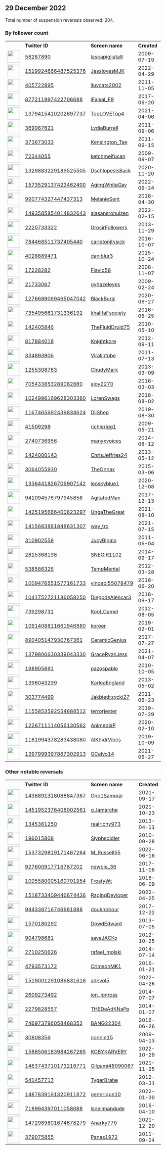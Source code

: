 
## 29 December 2022
Total number of suspension reversals observed: 204.

### By follower count
<table><tr><th></th><th align="left">Twitter ID</th><th align="left">Screen name</th>
<th align="left">Created</th><th align="left">Status</th><th align="left">Suspended</th><th align="left">Followers</th>
<tr><td><a href="https://pbs.twimg.com/profile_images/1405192584373231619/cTXXIOv2_normal.jpg"><img src="https://pbs.twimg.com/profile_images/1405192584373231619/cTXXIOv2_normal.jpg" width="40px" height="40px" align="center"/></a></td><td><a href="https://twitter.com/intent/user?user_id=58287890">58287890</a></td><td><a href="https://twitter.com/lascapigliata8">lascapigliata8</a></td><td>2009-07-19</td><td align="center"></td><td>2022-11-07</td><td>29420</td></tr>
<tr><td><a href="https://pbs.twimg.com/profile_images/1519928126540812290/Wx5L44QO_normal.jpg"><img src="https://pbs.twimg.com/profile_images/1519928126540812290/Wx5L44QO_normal.jpg" width="40px" height="40px" align="center"/></a></td><td><a href="https://twitter.com/intent/user?user_id=1519924666487525376">1519924666487525376</a></td><td><a href="https://twitter.com/JesslovesMJK">JesslovesMJK</a></td><td>2022-04-29</td><td align="center"></td><td>2022-08-05</td><td>29010</td></tr>
<tr><td><a href="https://pbs.twimg.com/profile_images/1624080997/Curt_o_q_normal.gif"><img src="https://pbs.twimg.com/profile_images/1624080997/Curt_o_q_normal.gif" width="40px" height="40px" align="center"/></a></td><td><a href="https://twitter.com/intent/user?user_id=405722895">405722895</a></td><td><a href="https://twitter.com/iluvcats2002">iluvcats2002</a></td><td>2011-11-05</td><td align="center"></td><td>2022-08-27</td><td>19364</td></tr>
<tr><td><a href="https://pbs.twimg.com/profile_images/1608290563031269377/l5fbB4Pe_normal.jpg"><img src="https://pbs.twimg.com/profile_images/1608290563031269377/l5fbB4Pe_normal.jpg" width="40px" height="40px" align="center"/></a></td><td><a href="https://twitter.com/intent/user?user_id=877211997422706688">877211997422706688</a></td><td><a href="https://twitter.com/iFaisal_F9">iFaisal_F9</a></td><td>2017-06-20</td><td align="center"></td><td>2022-11-15</td><td>16393</td></tr>
<tr><td><a href="https://pbs.twimg.com/profile_images/1594220601417207808/xqCCgHIc_normal.jpg"><img src="https://pbs.twimg.com/profile_images/1594220601417207808/xqCCgHIc_normal.jpg" width="40px" height="40px" align="center"/></a></td><td><a href="https://twitter.com/intent/user?user_id=1379415410202697737">1379415410202697737</a></td><td><a href="https://twitter.com/TopLOVETop4">TopLOVETop4</a></td><td>2021-04-06</td><td align="center"></td><td>2022-11-23</td><td>14871</td></tr>
<tr><td><a href="https://pbs.twimg.com/profile_images/1348822252503052289/04Yx38fW_normal.jpg"><img src="https://pbs.twimg.com/profile_images/1348822252503052289/04Yx38fW_normal.jpg" width="40px" height="40px" align="center"/></a></td><td><a href="https://twitter.com/intent/user?user_id=369087621">369087621</a></td><td><a href="https://twitter.com/LydiaBurrell">LydiaBurrell</a></td><td>2011-09-06</td><td align="center"></td><td></td><td>14440</td></tr>
<tr><td><a href="https://pbs.twimg.com/profile_images/1553193351175962627/a3oEzYm__normal.jpg"><img src="https://pbs.twimg.com/profile_images/1553193351175962627/a3oEzYm__normal.jpg" width="40px" height="40px" align="center"/></a></td><td><a href="https://twitter.com/intent/user?user_id=373673033">373673033</a></td><td><a href="https://twitter.com/Kensington_Tae">Kensington_Tae</a></td><td>2011-09-15</td><td align="center"></td><td>2022-08-06</td><td>12597</td></tr>
<tr><td><a href="https://pbs.twimg.com/profile_images/2667266008/3af7125212e03340a8d8734b88b0b780_normal.jpeg"><img src="https://pbs.twimg.com/profile_images/2667266008/3af7125212e03340a8d8734b88b0b780_normal.jpeg" width="40px" height="40px" align="center"/></a></td><td><a href="https://twitter.com/intent/user?user_id=72344055">72344055</a></td><td><a href="https://twitter.com/ketchmeifucan">ketchmeifucan</a></td><td>2009-09-07</td><td align="center"></td><td>2022-12-25</td><td>6239</td></tr>
<tr><td><a href="https://pbs.twimg.com/profile_images/1477209472586203138/MzGIfEcJ_normal.jpg"><img src="https://pbs.twimg.com/profile_images/1477209472586203138/MzGIfEcJ_normal.jpg" width="40px" height="40px" align="center"/></a></td><td><a href="https://twitter.com/intent/user?user_id=1329883229189525505">1329883229189525505</a></td><td><a href="https://twitter.com/DschlopesIsBack">DschlopesIsBack</a></td><td>2020-11-20</td><td align="center"></td><td>2022-06-15</td><td>5946</td></tr>
<tr><td><a href="https://pbs.twimg.com/profile_images/1606539509591859204/8hnJ2MVc_normal.jpg"><img src="https://pbs.twimg.com/profile_images/1606539509591859204/8hnJ2MVc_normal.jpg" width="40px" height="40px" align="center"/></a></td><td><a href="https://twitter.com/intent/user?user_id=1573529137423462400">1573529137423462400</a></td><td><a href="https://twitter.com/AgingWhiteGay">AgingWhiteGay</a></td><td>2022-09-24</td><td align="center"></td><td>2022-12-24</td><td>4805</td></tr>
<tr><td><a href="https://pbs.twimg.com/profile_images/1608235688142700544/qouQoYh8_normal.jpg"><img src="https://pbs.twimg.com/profile_images/1608235688142700544/qouQoYh8_normal.jpg" width="40px" height="40px" align="center"/></a></td><td><a href="https://twitter.com/intent/user?user_id=990774327447437313">990774327447437313</a></td><td><a href="https://twitter.com/MelanieSent">MelanieSent</a></td><td>2018-04-30</td><td align="center"></td><td></td><td>4142</td></tr>
<tr><td><a href="https://pbs.twimg.com/profile_images/1593851257365876736/mJ_v6jgy_normal.jpg"><img src="https://pbs.twimg.com/profile_images/1593851257365876736/mJ_v6jgy_normal.jpg" width="40px" height="40px" align="center"/></a></td><td><a href="https://twitter.com/intent/user?user_id=1493585854014832643">1493585854014832643</a></td><td><a href="https://twitter.com/alasansrohulzen">alasansrohulzen</a></td><td>2022-02-15</td><td align="center"></td><td>2022-12-06</td><td>3746</td></tr>
<tr><td><a href="https://pbs.twimg.com/profile_images/470174336913920000/-dlXfSQK_normal.jpeg"><img src="https://pbs.twimg.com/profile_images/470174336913920000/-dlXfSQK_normal.jpeg" width="40px" height="40px" align="center"/></a></td><td><a href="https://twitter.com/intent/user?user_id=2220733322">2220733322</a></td><td><a href="https://twitter.com/GrosirFollowers">GrosirFollowers</a></td><td>2013-11-29</td><td align="center"></td><td>2022-10-09</td><td>2853</td></tr>
<tr><td><a href="https://pbs.twimg.com/profile_images/1507591451521261570/noq4Mg9F_normal.jpg"><img src="https://pbs.twimg.com/profile_images/1507591451521261570/noq4Mg9F_normal.jpg" width="40px" height="40px" align="center"/></a></td><td><a href="https://twitter.com/intent/user?user_id=784468511737405440">784468511737405440</a></td><td><a href="https://twitter.com/carletonjtysick">carletonjtysick</a></td><td>2016-10-07</td><td align="center"></td><td>2022-07-13</td><td>2758</td></tr>
<tr><td><a href="https://pbs.twimg.com/profile_images/1501638960165965824/qmOcJHrL_normal.jpg"><img src="https://pbs.twimg.com/profile_images/1501638960165965824/qmOcJHrL_normal.jpg" width="40px" height="40px" align="center"/></a></td><td><a href="https://twitter.com/intent/user?user_id=4028889471">4028889471</a></td><td><a href="https://twitter.com/daniblur3">daniblur3</a></td><td>2015-10-24</td><td align="center"></td><td>2022-11-29</td><td>2650</td></tr>
<tr><td><a href="https://pbs.twimg.com/profile_images/1589472327145865221/x82lFWBR_normal.jpg"><img src="https://pbs.twimg.com/profile_images/1589472327145865221/x82lFWBR_normal.jpg" width="40px" height="40px" align="center"/></a></td><td><a href="https://twitter.com/intent/user?user_id=17228282">17228282</a></td><td><a href="https://twitter.com/Flavio58">Flavio58</a></td><td>2008-11-07</td><td align="center"></td><td>2022-12-22</td><td>2448</td></tr>
<tr><td><a href="https://pbs.twimg.com/profile_images/1184117878800281601/wWLoW_-g_normal.jpg"><img src="https://pbs.twimg.com/profile_images/1184117878800281601/wWLoW_-g_normal.jpg" width="40px" height="40px" align="center"/></a></td><td><a href="https://twitter.com/intent/user?user_id=21733067">21733067</a></td><td><a href="https://twitter.com/gyhazeleyes">gyhazeleyes</a></td><td>2009-02-24</td><td align="center"></td><td></td><td>2314</td></tr>
<tr><td><a href="https://pbs.twimg.com/profile_images/1494398344436797443/jhbkFuv4_normal.jpg"><img src="https://pbs.twimg.com/profile_images/1494398344436797443/jhbkFuv4_normal.jpg" width="40px" height="40px" align="center"/></a></td><td><a href="https://twitter.com/intent/user?user_id=1276689069465047042">1276689069465047042</a></td><td><a href="https://twitter.com/BlackBurai">BlackBurai</a></td><td>2020-06-27</td><td align="center"></td><td>2022-10-31</td><td>2313</td></tr>
<tr><td><a href="https://pbs.twimg.com/profile_images/1538428389991845890/sLVhDIuF_normal.jpg"><img src="https://pbs.twimg.com/profile_images/1538428389991845890/sLVhDIuF_normal.jpg" width="40px" height="40px" align="center"/></a></td><td><a href="https://twitter.com/intent/user?user_id=735495661731336192">735495661731336192</a></td><td><a href="https://twitter.com/khalifaFsociety">khalifaFsociety</a></td><td>2016-05-25</td><td align="center"></td><td>2022-12-25</td><td>2297</td></tr>
<tr><td><a href="https://pbs.twimg.com/profile_images/1525843966964408327/T1a4iCCl_normal.jpg"><img src="https://pbs.twimg.com/profile_images/1525843966964408327/T1a4iCCl_normal.jpg" width="40px" height="40px" align="center"/></a></td><td><a href="https://twitter.com/intent/user?user_id=142405846">142405846</a></td><td><a href="https://twitter.com/TheFluidDruid75">TheFluidDruid75</a></td><td>2010-05-10</td><td align="center"></td><td>2022-07-13</td><td>2260</td></tr>
<tr><td><a href="https://pbs.twimg.com/profile_images/2701927802/c8d667279706f0187c33ee32b5177262_normal.jpeg"><img src="https://pbs.twimg.com/profile_images/2701927802/c8d667279706f0187c33ee32b5177262_normal.jpeg" width="40px" height="40px" align="center"/></a></td><td><a href="https://twitter.com/intent/user?user_id=817884018">817884018</a></td><td><a href="https://twitter.com/Knightkore">Knightkore</a></td><td>2012-09-11</td><td align="center"></td><td>2022-11-04</td><td>2183</td></tr>
<tr><td><a href="https://pbs.twimg.com/profile_images/488905815642755074/oBl3qfHG_normal.jpeg"><img src="https://pbs.twimg.com/profile_images/488905815642755074/oBl3qfHG_normal.jpeg" width="40px" height="40px" align="center"/></a></td><td><a href="https://twitter.com/intent/user?user_id=334893906">334893906</a></td><td><a href="https://twitter.com/Viralintube">Viralintube</a></td><td>2011-07-13</td><td align="center"></td><td>2022-09-08</td><td>2176</td></tr>
<tr><td><a href="https://pbs.twimg.com/profile_images/1107553554716393472/EbmrM9fE_normal.jpg"><img src="https://pbs.twimg.com/profile_images/1107553554716393472/EbmrM9fE_normal.jpg" width="40px" height="40px" align="center"/></a></td><td><a href="https://twitter.com/intent/user?user_id=1255308763">1255308763</a></td><td><a href="https://twitter.com/ChudyMark">ChudyMark</a></td><td>2013-03-09</td><td align="center"></td><td>2022-10-29</td><td>2127</td></tr>
<tr><td><a href="https://pbs.twimg.com/profile_images/835586756464545794/1VH7BW19_normal.jpg"><img src="https://pbs.twimg.com/profile_images/835586756464545794/1VH7BW19_normal.jpg" width="40px" height="40px" align="center"/></a></td><td><a href="https://twitter.com/intent/user?user_id=705433853289082880">705433853289082880</a></td><td><a href="https://twitter.com/ejoy2270">ejoy2270</a></td><td>2016-03-03</td><td align="center"></td><td></td><td>1975</td></tr>
<tr><td><a href="https://pbs.twimg.com/profile_images/1592572728229318657/8-Eydk0V_normal.jpg"><img src="https://pbs.twimg.com/profile_images/1592572728229318657/8-Eydk0V_normal.jpg" width="40px" height="40px" align="center"/></a></td><td><a href="https://twitter.com/intent/user?user_id=1024996169628303360">1024996169628303360</a></td><td><a href="https://twitter.com/LorenSwags">LorenSwags</a></td><td>2018-08-02</td><td align="center"></td><td>2022-11-18</td><td>1839</td></tr>
<tr><td><a href="https://pbs.twimg.com/profile_images/1307359633258942465/OpX0E9hE_normal.jpg"><img src="https://pbs.twimg.com/profile_images/1307359633258942465/OpX0E9hE_normal.jpg" width="40px" height="40px" align="center"/></a></td><td><a href="https://twitter.com/intent/user?user_id=1167465692439834624">1167465692439834624</a></td><td><a href="https://twitter.com/DiiShep">DiiShep</a></td><td>2019-08-30</td><td align="center"></td><td>2022-12-01</td><td>1822</td></tr>
<tr><td><a href="https://pbs.twimg.com/profile_images/1347896869217849344/n8as0M2f_normal.jpg"><img src="https://pbs.twimg.com/profile_images/1347896869217849344/n8as0M2f_normal.jpg" width="40px" height="40px" align="center"/></a></td><td><a href="https://twitter.com/intent/user?user_id=41509298">41509298</a></td><td><a href="https://twitter.com/richierigg1">richierigg1</a></td><td>2009-05-21</td><td align="center"></td><td></td><td>1784</td></tr>
<tr><td><a href="https://pbs.twimg.com/profile_images/1473750700568068109/-aVrzJ3T_normal.jpg"><img src="https://pbs.twimg.com/profile_images/1473750700568068109/-aVrzJ3T_normal.jpg" width="40px" height="40px" align="center"/></a></td><td><a href="https://twitter.com/intent/user?user_id=2740736956">2740736956</a></td><td><a href="https://twitter.com/manyxvoices">manyxvoices</a></td><td>2014-08-12</td><td align="center"></td><td>2022-06-06</td><td>1520</td></tr>
<tr><td><a href="https://pbs.twimg.com/profile_images/1456013477986934786/-O0-7DFa_normal.jpg"><img src="https://pbs.twimg.com/profile_images/1456013477986934786/-O0-7DFa_normal.jpg" width="40px" height="40px" align="center"/></a></td><td><a href="https://twitter.com/intent/user?user_id=1424000143">1424000143</a></td><td><a href="https://twitter.com/ChrisJeffries24">ChrisJeffries24</a></td><td>2013-05-12</td><td align="center"></td><td>2022-09-24</td><td>1265</td></tr>
<tr><td><a href="https://pbs.twimg.com/profile_images/1488238962326056962/0cVKgK5e_normal.jpg"><img src="https://pbs.twimg.com/profile_images/1488238962326056962/0cVKgK5e_normal.jpg" width="40px" height="40px" align="center"/></a></td><td><a href="https://twitter.com/intent/user?user_id=3064055930">3064055930</a></td><td><a href="https://twitter.com/TheOnnax">TheOnnax</a></td><td>2015-03-06</td><td align="center"></td><td>2022-12-06</td><td>1077</td></tr>
<tr><td><a href="https://pbs.twimg.com/profile_images/1607849200263348225/4ebcIzRH_normal.jpg"><img src="https://pbs.twimg.com/profile_images/1607849200263348225/4ebcIzRH_normal.jpg" width="40px" height="40px" align="center"/></a></td><td><a href="https://twitter.com/intent/user?user_id=1336441826706907142">1336441826706907142</a></td><td><a href="https://twitter.com/leoskyblue1">leoskyblue1</a></td><td>2020-12-08</td><td align="center"></td><td>2022-11-25</td><td>1062</td></tr>
<tr><td><a href="https://pbs.twimg.com/profile_images/1285679889740378112/FD_TTpHc_normal.jpg"><img src="https://pbs.twimg.com/profile_images/1285679889740378112/FD_TTpHc_normal.jpg" width="40px" height="40px" align="center"/></a></td><td><a href="https://twitter.com/intent/user?user_id=941094576797945856">941094576797945856</a></td><td><a href="https://twitter.com/AgitatedMan">AgitatedMan</a></td><td>2017-12-13</td><td align="center"></td><td></td><td>1056</td></tr>
<tr><td><a href="https://pbs.twimg.com/profile_images/1534820585716563969/pJahIpwW_normal.jpg"><img src="https://pbs.twimg.com/profile_images/1534820585716563969/pJahIpwW_normal.jpg" width="40px" height="40px" align="center"/></a></td><td><a href="https://twitter.com/intent/user?user_id=1425195686400823297">1425195686400823297</a></td><td><a href="https://twitter.com/UngaTheGreat">UngaTheGreat</a></td><td>2021-08-10</td><td align="center"></td><td>2022-10-25</td><td>1019</td></tr>
<tr><td><a href="https://pbs.twimg.com/profile_images/1554572042309173248/vSjB9G9T_normal.jpg"><img src="https://pbs.twimg.com/profile_images/1554572042309173248/vSjB9G9T_normal.jpg" width="40px" height="40px" align="center"/></a></td><td><a href="https://twitter.com/intent/user?user_id=1415683881848631307">1415683881848631307</a></td><td><a href="https://twitter.com/way_tro">way_tro</a></td><td>2021-07-15</td><td align="center"></td><td>2022-09-13</td><td>858</td></tr>
<tr><td><a href="https://pbs.twimg.com/profile_images/1601236347850735616/zr2SvRsg_normal.jpg"><img src="https://pbs.twimg.com/profile_images/1601236347850735616/zr2SvRsg_normal.jpg" width="40px" height="40px" align="center"/></a></td><td><a href="https://twitter.com/intent/user?user_id=310902558">310902558</a></td><td><a href="https://twitter.com/JucyBigalo">JucyBigalo</a></td><td>2011-06-04</td><td align="center"></td><td>2022-09-08</td><td>812</td></tr>
<tr><td><a href="https://pbs.twimg.com/profile_images/512313547645149184/SsCtc_BO_normal.jpeg"><img src="https://pbs.twimg.com/profile_images/512313547645149184/SsCtc_BO_normal.jpeg" width="40px" height="40px" align="center"/></a></td><td><a href="https://twitter.com/intent/user?user_id=2815368198">2815368198</a></td><td><a href="https://twitter.com/SNEGIR1102">SNEGIR1102</a></td><td>2014-09-17</td><td align="center"></td><td>2022-11-30</td><td>698</td></tr>
<tr><td><a href="https://pbs.twimg.com/profile_images/1585437258705944577/ouHHSPQQ_normal.jpg"><img src="https://pbs.twimg.com/profile_images/1585437258705944577/ouHHSPQQ_normal.jpg" width="40px" height="40px" align="center"/></a></td><td><a href="https://twitter.com/intent/user?user_id=538586326">538586326</a></td><td><a href="https://twitter.com/TempMental">TempMental</a></td><td>2012-03-28</td><td align="center"></td><td>2022-11-24</td><td>679</td></tr>
<tr><td><a href="https://pbs.twimg.com/profile_images/1257275156902313984/o27fNLAz_normal.jpg"><img src="https://pbs.twimg.com/profile_images/1257275156902313984/o27fNLAz_normal.jpg" width="40px" height="40px" align="center"/></a></td><td><a href="https://twitter.com/intent/user?user_id=1009476551577161733">1009476551577161733</a></td><td><a href="https://twitter.com/vincebl55078479">vincebl55078479</a></td><td>2018-06-20</td><td align="center"></td><td></td><td>608</td></tr>
<tr><td><a href="https://pbs.twimg.com/profile_images/1240056364564721665/kKtwX2Ar_normal.jpg"><img src="https://pbs.twimg.com/profile_images/1240056364564721665/kKtwX2Ar_normal.jpg" width="40px" height="40px" align="center"/></a></td><td><a href="https://twitter.com/intent/user?user_id=1041752721186058250">1041752721186058250</a></td><td><a href="https://twitter.com/DiegodeAlencar3">DiegodeAlencar3</a></td><td>2018-09-17</td><td align="center"></td><td>2022-12-06</td><td>564</td></tr>
<tr><td><a href="https://pbs.twimg.com/profile_images/413801328440135681/x95vqqA1_normal.jpeg"><img src="https://pbs.twimg.com/profile_images/413801328440135681/x95vqqA1_normal.jpeg" width="40px" height="40px" align="center"/></a></td><td><a href="https://twitter.com/intent/user?user_id=739298731">739298731</a></td><td><a href="https://twitter.com/Kool_Camel">Kool_Camel</a></td><td>2012-08-05</td><td align="center"></td><td></td><td>553</td></tr>
<tr><td><a href="https://pbs.twimg.com/profile_images/1608093449500098562/JKDY_a4G_normal.jpg"><img src="https://pbs.twimg.com/profile_images/1608093449500098562/JKDY_a4G_normal.jpg" width="40px" height="40px" align="center"/></a></td><td><a href="https://twitter.com/intent/user?user_id=1091408811661946880">1091408811661946880</a></td><td><a href="https://twitter.com/koroer">koroer</a></td><td>2019-02-01</td><td align="center"></td><td>2022-05-29</td><td>530</td></tr>
<tr><td><a href="https://pbs.twimg.com/profile_images/1370493359450693632/O3iueQpw_normal.jpg"><img src="https://pbs.twimg.com/profile_images/1370493359450693632/O3iueQpw_normal.jpg" width="40px" height="40px" align="center"/></a></td><td><a href="https://twitter.com/intent/user?user_id=890405147930767361">890405147930767361</a></td><td><a href="https://twitter.com/CeramicGenius">CeramicGenius</a></td><td>2017-07-27</td><td align="center"></td><td></td><td>525</td></tr>
<tr><td><a href="https://pbs.twimg.com/profile_images/1604013326496940032/tv2VERbR_normal.jpg"><img src="https://pbs.twimg.com/profile_images/1604013326496940032/tv2VERbR_normal.jpg" width="40px" height="40px" align="center"/></a></td><td><a href="https://twitter.com/intent/user?user_id=1379806630339043330">1379806630339043330</a></td><td><a href="https://twitter.com/GraceRyanJess">GraceRyanJess</a></td><td>2021-04-07</td><td align="center"></td><td>2022-06-15</td><td>474</td></tr>
<tr><td><a href="https://pbs.twimg.com/profile_images/1171681008070123520/WD5pjl1y_normal.jpg"><img src="https://pbs.twimg.com/profile_images/1171681008070123520/WD5pjl1y_normal.jpg" width="40px" height="40px" align="center"/></a></td><td><a href="https://twitter.com/intent/user?user_id=198905691">198905691</a></td><td><a href="https://twitter.com/pazospablo">pazospablo</a></td><td>2010-10-05</td><td align="center"></td><td>2022-03-29</td><td>451</td></tr>
<tr><td><a href="https://pbs.twimg.com/profile_images/1147847765537566720/AtgDFfFE_normal.jpg"><img src="https://pbs.twimg.com/profile_images/1147847765537566720/AtgDFfFE_normal.jpg" width="40px" height="40px" align="center"/></a></td><td><a href="https://twitter.com/intent/user?user_id=1396043299">1396043299</a></td><td><a href="https://twitter.com/KarleaEngland">KarleaEngland</a></td><td>2013-05-02</td><td align="center"></td><td>2022-11-14</td><td>449</td></tr>
<tr><td><a href="https://pbs.twimg.com/profile_images/1399139387552698372/awHqPZtp_normal.jpg"><img src="https://pbs.twimg.com/profile_images/1399139387552698372/awHqPZtp_normal.jpg" width="40px" height="40px" align="center"/></a></td><td><a href="https://twitter.com/intent/user?user_id=303774499">303774499</a></td><td><a href="https://twitter.com/Jakbiedrzycki27">Jakbiedrzycki27</a></td><td>2011-05-23</td><td align="center"></td><td>2022-12-06</td><td>371</td></tr>
<tr><td><a href="https://pbs.twimg.com/profile_images/1155854200724606976/GbpWLYzo_normal.jpg"><img src="https://pbs.twimg.com/profile_images/1155854200724606976/GbpWLYzo_normal.jpg" width="40px" height="40px" align="center"/></a></td><td><a href="https://twitter.com/intent/user?user_id=1155853592554688512">1155853592554688512</a></td><td><a href="https://twitter.com/terrorjester">terrorjester</a></td><td>2019-07-29</td><td align="center"></td><td>2022-12-24</td><td>365</td></tr>
<tr><td><a href="https://pbs.twimg.com/profile_images/1486643498103320578/pdHL_WO1_normal.jpg"><img src="https://pbs.twimg.com/profile_images/1486643498103320578/pdHL_WO1_normal.jpg" width="40px" height="40px" align="center"/></a></td><td><a href="https://twitter.com/intent/user?user_id=1226711114056130562">1226711114056130562</a></td><td><a href="https://twitter.com/AnimediaP">AnimediaP</a></td><td>2020-02-10</td><td align="center"></td><td>2022-03-09</td><td>346</td></tr>
<tr><td><a href="https://pbs.twimg.com/profile_images/1278097960455352322/rwLmX1Vo_normal.jpg"><img src="https://pbs.twimg.com/profile_images/1278097960455352322/rwLmX1Vo_normal.jpg" width="40px" height="40px" align="center"/></a></td><td><a href="https://twitter.com/intent/user?user_id=1181994378283438080">1181994378283438080</a></td><td><a href="https://twitter.com/AlKhidrVibes">AlKhidrVibes</a></td><td>2019-10-09</td><td align="center"></td><td></td><td>345</td></tr>
<tr><td><a href="https://pbs.twimg.com/profile_images/1398705250610077700/TgdxJwCQ_normal.jpg"><img src="https://pbs.twimg.com/profile_images/1398705250610077700/TgdxJwCQ_normal.jpg" width="40px" height="40px" align="center"/></a></td><td><a href="https://twitter.com/intent/user?user_id=1397999397867302913">1397999397867302913</a></td><td><a href="https://twitter.com/GCalvo14">GCalvo14</a></td><td>2021-05-27</td><td align="center"></td><td>2022-09-08</td><td>341</td></tr>
</table>

### Other notable reversals
<table><tr><th></th><th align="left">Twitter ID</th><th align="left">Screen name</th>
<th align="left">Created</th><th align="left">Status</th><th align="left">Suspended</th><th align="left">Followers</th>
<tr><td><a href="https://pbs.twimg.com/profile_images/1517652850419150848/KBLJtbX7_normal.jpg"><img src="https://pbs.twimg.com/profile_images/1517652850419150848/KBLJtbX7_normal.jpg" width="40px" height="40px" align="center"/></a></td><td><a href="https://twitter.com/intent/user?user_id=1438891318088847367">1438891318088847367</a></td><td><a href="https://twitter.com/One1Samurai">One1Samurai</a></td><td>2021-09-17</td><td align="center"></td><td>2022-10-10</td><td>203</td></tr>
<tr><td><a href="https://abs.twimg.com/sticky/default_profile_images/default_profile_normal.png"><img src="https://abs.twimg.com/sticky/default_profile_images/default_profile_normal.png" width="40px" height="40px" align="center"/></a></td><td><a href="https://twitter.com/intent/user?user_id=1451952376408002561">1451952376408002561</a></td><td><a href="https://twitter.com/g_lamarche">g_lamarche</a></td><td>2021-10-23</td><td align="center"></td><td>2022-12-21</td><td>0</td></tr>
<tr><td><a href="https://pbs.twimg.com/profile_images/1477990653355298816/7m3XV0_F_normal.jpg"><img src="https://pbs.twimg.com/profile_images/1477990653355298816/7m3XV0_F_normal.jpg" width="40px" height="40px" align="center"/></a></td><td><a href="https://twitter.com/intent/user?user_id=1345361250">1345361250</a></td><td><a href="https://twitter.com/realrichy973">realrichy973</a></td><td>2013-04-11</td><td align="center"></td><td>2022-12-18</td><td>69</td></tr>
<tr><td><a href="https://pbs.twimg.com/profile_images/881620032672772097/7axe8oso_normal.jpg"><img src="https://pbs.twimg.com/profile_images/881620032672772097/7axe8oso_normal.jpg" width="40px" height="40px" align="center"/></a></td><td><a href="https://twitter.com/intent/user?user_id=196015808">196015808</a></td><td><a href="https://twitter.com/Slyphsoldier">Slyphsoldier</a></td><td>2010-09-28</td><td align="center"></td><td>2022-11-26</td><td>32</td></tr>
<tr><td><a href="https://pbs.twimg.com/profile_images/1567840563805945856/-WP-Haql_normal.jpg"><img src="https://pbs.twimg.com/profile_images/1567840563805945856/-WP-Haql_normal.jpg" width="40px" height="40px" align="center"/></a></td><td><a href="https://twitter.com/intent/user?user_id=1537329819171467264">1537329819171467264</a></td><td><a href="https://twitter.com/M_Russell55">M_Russell55</a></td><td>2022-06-16</td><td align="center"></td><td>2022-12-25</td><td>134</td></tr>
<tr><td><a href="https://pbs.twimg.com/profile_images/1529334929011552257/b-6Hrpk__normal.jpg"><img src="https://pbs.twimg.com/profile_images/1529334929011552257/b-6Hrpk__normal.jpg" width="40px" height="40px" align="center"/></a></td><td><a href="https://twitter.com/intent/user?user_id=927600917716787202">927600917716787202</a></td><td><a href="https://twitter.com/newbie_36">newbie_36</a></td><td>2017-11-06</td><td align="center"></td><td>2022-12-17</td><td>32</td></tr>
<tr><td><a href="https://pbs.twimg.com/profile_images/1400878056869400576/GnTsShOB_normal.jpg"><img src="https://pbs.twimg.com/profile_images/1400878056869400576/GnTsShOB_normal.jpg" width="40px" height="40px" align="center"/></a></td><td><a href="https://twitter.com/intent/user?user_id=1005580005160701954">1005580005160701954</a></td><td><a href="https://twitter.com/FrostyWt">FrostyWt</a></td><td>2018-06-09</td><td align="center"></td><td>2022-12-10</td><td>73</td></tr>
<tr><td><a href="https://pbs.twimg.com/profile_images/1518791314153820161/LECQMULl_normal.jpg"><img src="https://pbs.twimg.com/profile_images/1518791314153820161/LECQMULl_normal.jpg" width="40px" height="40px" align="center"/></a></td><td><a href="https://twitter.com/intent/user?user_id=1518733409446674436">1518733409446674436</a></td><td><a href="https://twitter.com/RagingDevloper">RagingDevloper</a></td><td>2022-04-25</td><td align="center"></td><td>2022-11-25</td><td>12</td></tr>
<tr><td><a href="https://pbs.twimg.com/profile_images/1404394891921211395/gBXKg6JB_normal.jpg"><img src="https://pbs.twimg.com/profile_images/1404394891921211395/gBXKg6JB_normal.jpg" width="40px" height="40px" align="center"/></a></td><td><a href="https://twitter.com/intent/user?user_id=944338716746661888">944338716746661888</a></td><td><a href="https://twitter.com/doukhobour">doukhobour</a></td><td>2017-12-22</td><td align="center"></td><td>2022-07-12</td><td>0</td></tr>
<tr><td><a href="https://pbs.twimg.com/profile_images/1451430640658706441/R9xt0YiX_normal.jpg"><img src="https://pbs.twimg.com/profile_images/1451430640658706441/R9xt0YiX_normal.jpg" width="40px" height="40px" align="center"/></a></td><td><a href="https://twitter.com/intent/user?user_id=1570180292">1570180292</a></td><td><a href="https://twitter.com/DowdEdward">DowdEdward</a></td><td>2013-07-05</td><td align="center"></td><td>2022-06-14</td><td>117</td></tr>
<tr><td><a href="https://pbs.twimg.com/profile_images/1559289196220653568/QTj_yUIc_normal.jpg"><img src="https://pbs.twimg.com/profile_images/1559289196220653568/QTj_yUIc_normal.jpg" width="40px" height="40px" align="center"/></a></td><td><a href="https://twitter.com/intent/user?user_id=904798681">904798681</a></td><td><a href="https://twitter.com/saveJACKo">saveJACKo</a></td><td>2012-10-25</td><td align="center"></td><td>2022-12-25</td><td>162</td></tr>
<tr><td><a href="https://pbs.twimg.com/profile_images/1282490336930078720/i5QSNqHU_normal.jpg"><img src="https://pbs.twimg.com/profile_images/1282490336930078720/i5QSNqHU_normal.jpg" width="40px" height="40px" align="center"/></a></td><td><a href="https://twitter.com/intent/user?user_id=2710250626">2710250626</a></td><td><a href="https://twitter.com/rafael_molski">rafael_molski</a></td><td>2014-07-14</td><td align="center"></td><td>2022-12-11</td><td>3</td></tr>
<tr><td><a href="https://pbs.twimg.com/profile_images/1561163619207098368/wjIvqFu3_normal.jpg"><img src="https://pbs.twimg.com/profile_images/1561163619207098368/wjIvqFu3_normal.jpg" width="40px" height="40px" align="center"/></a></td><td><a href="https://twitter.com/intent/user?user_id=4793573172">4793573172</a></td><td><a href="https://twitter.com/CrimsonMK1">CrimsonMK1</a></td><td>2016-01-21</td><td align="center"></td><td>2022-11-22</td><td>44</td></tr>
<tr><td><a href="https://pbs.twimg.com/profile_images/1593736273361002499/NmL9virD_normal.jpg"><img src="https://pbs.twimg.com/profile_images/1593736273361002499/NmL9virD_normal.jpg" width="40px" height="40px" align="center"/></a></td><td><a href="https://twitter.com/intent/user?user_id=1519001291086831618">1519001291086831618</a></td><td><a href="https://twitter.com/adevol5">adevol5</a></td><td>2022-04-26</td><td align="center"></td><td>2022-11-27</td><td>1</td></tr>
<tr><td><a href="https://abs.twimg.com/sticky/default_profile_images/default_profile_normal.png"><img src="https://abs.twimg.com/sticky/default_profile_images/default_profile_normal.png" width="40px" height="40px" align="center"/></a></td><td><a href="https://twitter.com/intent/user?user_id=2609273492">2609273492</a></td><td><a href="https://twitter.com/jon_jonross">jon_jonross</a></td><td>2014-07-07</td><td align="center"></td><td>2022-12-01</td><td>8</td></tr>
<tr><td><a href="https://pbs.twimg.com/profile_images/1426343526288269319/zCxsKnFv_normal.jpg"><img src="https://pbs.twimg.com/profile_images/1426343526288269319/zCxsKnFv_normal.jpg" width="40px" height="40px" align="center"/></a></td><td><a href="https://twitter.com/intent/user?user_id=2279828557">2279828557</a></td><td><a href="https://twitter.com/THEDeAdKNaPp">THEDeAdKNaPp</a></td><td>2014-01-07</td><td align="center"></td><td>2022-12-05</td><td>21</td></tr>
<tr><td><a href="https://pbs.twimg.com/profile_images/1589128343852646402/2zNJeFa7_normal.jpg"><img src="https://pbs.twimg.com/profile_images/1589128343852646402/2zNJeFa7_normal.jpg" width="40px" height="40px" align="center"/></a></td><td><a href="https://twitter.com/intent/user?user_id=746973796058468352">746973796058468352</a></td><td><a href="https://twitter.com/BANG22304">BANG22304</a></td><td>2016-06-26</td><td align="center"></td><td>2022-11-23</td><td>94</td></tr>
<tr><td><a href="https://abs.twimg.com/sticky/default_profile_images/default_profile_normal.png"><img src="https://abs.twimg.com/sticky/default_profile_images/default_profile_normal.png" width="40px" height="40px" align="center"/></a></td><td><a href="https://twitter.com/intent/user?user_id=30808356">30808356</a></td><td><a href="https://twitter.com/nonnie15">nonnie15</a></td><td>2009-04-13</td><td align="center"></td><td>2022-12-03</td><td>4</td></tr>
<tr><td><a href="https://pbs.twimg.com/profile_images/1587929226665246720/8Gk9kVAJ_normal.jpg"><img src="https://pbs.twimg.com/profile_images/1587929226665246720/8Gk9kVAJ_normal.jpg" width="40px" height="40px" align="center"/></a></td><td><a href="https://twitter.com/intent/user?user_id=1586506183984267265">1586506183984267265</a></td><td><a href="https://twitter.com/KOBYKARVERY">KOBYKARVERY</a></td><td>2022-10-29</td><td align="center"></td><td>2022-12-20</td><td>50</td></tr>
<tr><td><a href="https://pbs.twimg.com/profile_images/1536841784831234049/uQRbvpij_normal.jpg"><img src="https://pbs.twimg.com/profile_images/1536841784831234049/uQRbvpij_normal.jpg" width="40px" height="40px" align="center"/></a></td><td><a href="https://twitter.com/intent/user?user_id=1463743710173216771">1463743710173216771</a></td><td><a href="https://twitter.com/Gilgami48090067">Gilgami48090067</a></td><td>2021-11-25</td><td align="center"></td><td>2022-12-03</td><td>18</td></tr>
<tr><td><a href="https://pbs.twimg.com/profile_images/1037282184980299776/pLBA_YkN_normal.jpg"><img src="https://pbs.twimg.com/profile_images/1037282184980299776/pLBA_YkN_normal.jpg" width="40px" height="40px" align="center"/></a></td><td><a href="https://twitter.com/intent/user?user_id=541457717">541457717</a></td><td><a href="https://twitter.com/TygerBrahe">TygerBrahe</a></td><td>2012-03-31</td><td align="center"></td><td>2022-11-20</td><td>282</td></tr>
<tr><td><a href="https://pbs.twimg.com/profile_images/1487839938280308737/lZAtNf0b_normal.png"><img src="https://pbs.twimg.com/profile_images/1487839938280308737/lZAtNf0b_normal.png" width="40px" height="40px" align="center"/></a></td><td><a href="https://twitter.com/intent/user?user_id=1487839191320911872">1487839191320911872</a></td><td><a href="https://twitter.com/generique10">generique10</a></td><td>2022-01-30</td><td align="center"></td><td>2022-12-19</td><td>3</td></tr>
<tr><td><a href="https://pbs.twimg.com/profile_images/1565504389745360899/yKgqmSjc_normal.jpg"><img src="https://pbs.twimg.com/profile_images/1565504389745360899/yKgqmSjc_normal.jpg" width="40px" height="40px" align="center"/></a></td><td><a href="https://twitter.com/intent/user?user_id=718994397011058688">718994397011058688</a></td><td><a href="https://twitter.com/lsnellmandude">lsnellmandude</a></td><td>2016-04-10</td><td align="center"></td><td>2022-09-28</td><td>45</td></tr>
<tr><td><a href="https://pbs.twimg.com/profile_images/1608246507139960835/i2hRaj82_normal.jpg"><img src="https://pbs.twimg.com/profile_images/1608246507139960835/i2hRaj82_normal.jpg" width="40px" height="40px" align="center"/></a></td><td><a href="https://twitter.com/intent/user?user_id=1472989801674678279">1472989801674678279</a></td><td><a href="https://twitter.com/Anarky770">Anarky770</a></td><td>2021-12-20</td><td align="center"></td><td>2022-09-14</td><td>10</td></tr>
<tr><td><a href="https://pbs.twimg.com/profile_images/1597931842858098688/2Syz4Gk9_normal.jpg"><img src="https://pbs.twimg.com/profile_images/1597931842858098688/2Syz4Gk9_normal.jpg" width="40px" height="40px" align="center"/></a></td><td><a href="https://twitter.com/intent/user?user_id=379075855">379075855</a></td><td><a href="https://twitter.com/Panas1972">Panas1972</a></td><td>2011-09-24</td><td align="center"></td><td>2022-12-03</td><td>48</td></tr>
</table>
